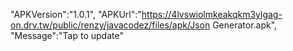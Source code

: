 "APKVersion":"1.0.1",
   "APKUrl":"https://4lvswiolmkeakqkm3ylgag-on.drv.tw/public/renzy/javacodez/files/apk/Json Generator.apk",
   "Message":"Tap to update"
